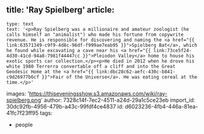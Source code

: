 title: 'Ray Spielberg'
article:
  -
    type: text
    text: '<p>Ray Spielberg was a millionaire and amateur zoologist (he calls himself an "animalist") who made his fortune from copywrite revenue. He is responsible for discovering and naming the <a href="{{ link:63571349-c9f9-4d8c-96df-f999ae7eab95 }}">Spielberg Bat</a>, which he found while excavating a cave near his <a href="{{ link:73ce5f24-4d30-41cd-94a8-7981f44447cc }}">Pleiodon Valley</a> home to house his exotic sports car collection.</p><p>He died in 2012 when he drove his white 1980 Terrerra convertable off a cliff and into the Great Geodesic Home at the <a href="{{ link:dbc28c62-aefc-430c-b841-c9d26977b6cf }}">Fair of the Universe</a>. He was eating cereal at the time.</p>'
images: 'https://thiseveningsshow.s3.amazonaws.com/wiki/ray-spielberg.png'
author: 7328c14f-7ec2-4511-a24d-29a1c5ce23eb
import_id: 30dc92fb-4956-479b-a43c-99fdf4ce4837
id: d6023236-4fb4-446a-81ea-41fc7f23ff95
tags:
  - people
